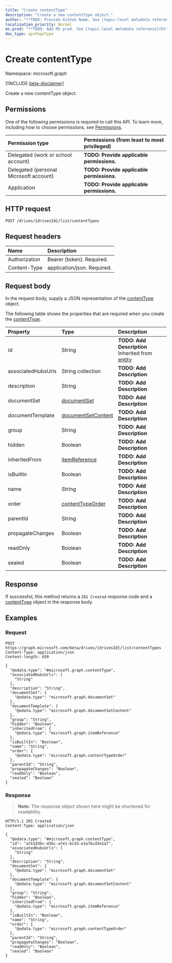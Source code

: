 ```yaml
---
title: "Create contentType"
description: "Create a new contentType object."
author: "**TODO: Provide Github Name. See [topic-level metadata reference](https://msgo.azurewebsites.net/add/document/guidelines/metadata.html#topic-level-metadata)**"
localization_priority: Normal
ms.prod: "**TODO: Add MS prod. See [topic-level metadata reference](https://msgo.azurewebsites.net/add/document/guidelines/metadata.html#topic-level-metadata)**"
doc_type: apiPageType
---
```


# Create contentType
Namespace: microsoft.graph

[!INCLUDE [beta-disclaimer](../../includes/beta-disclaimer.md)]

Create a new contentType object.

## Permissions
One of the following permissions is required to call this API. To learn more, including how to choose permissions, see [Permissions](/graph/permissions-reference).

|Permission type|Permissions (from least to most privileged)|
|:---|:---|
|Delegated (work or school account)|**TODO: Provide applicable permissions.**|
|Delegated (personal Microsoft account)|**TODO: Provide applicable permissions.**|
|Application|**TODO: Provide applicable permissions.**|

## HTTP request

<!-- {
  "blockType": "ignored"
}
-->
``` http
POST /drives/{drivesId}/list/contentTypes
```

## Request headers
|Name|Description|
|:---|:---|
|Authorization|Bearer {token}. Required.|
|Content-Type|application/json. Required.|

## Request body
In the request body, supply a JSON representation of the [contentType](../resources/contenttype.md) object.

The following table shows the properties that are required when you create the [contentType](../resources/contenttype.md).

|Property|Type|Description|
|:---|:---|:---|
|id|String|**TODO: Add Description** Inherited from [entity](../resources/entity.md)|
|associatedHubsUrls|String collection|**TODO: Add Description**|
|description|String|**TODO: Add Description**|
|documentSet|[documentSet](../resources/documentset.md)|**TODO: Add Description**|
|documentTemplate|[documentSetContent](../resources/documentsetcontent.md)|**TODO: Add Description**|
|group|String|**TODO: Add Description**|
|hidden|Boolean|**TODO: Add Description**|
|inheritedFrom|[itemReference](../resources/itemreference.md)|**TODO: Add Description**|
|isBuiltIn|Boolean|**TODO: Add Description**|
|name|String|**TODO: Add Description**|
|order|[contentTypeOrder](../resources/contenttypeorder.md)|**TODO: Add Description**|
|parentId|String|**TODO: Add Description**|
|propagateChanges|Boolean|**TODO: Add Description**|
|readOnly|Boolean|**TODO: Add Description**|
|sealed|Boolean|**TODO: Add Description**|



## Response

If successful, this method returns a `201 Created` response code and a [contentType](../resources/contenttype.md) object in the response body.

## Examples

### Request
<!-- {
  "blockType": "request",
  "name": "create_contenttype_from_"
}
-->
``` http
POST https://graph.microsoft.com/beta/drives/{drivesId}/list/contentTypes
Content-Type: application/json
Content-length: 650

{
  "@odata.type": "#microsoft.graph.contentType",
  "associatedHubsUrls": [
    "String"
  ],
  "description": "String",
  "documentSet": {
    "@odata.type": "microsoft.graph.documentSet"
  },
  "documentTemplate": {
    "@odata.type": "microsoft.graph.documentSetContent"
  },
  "group": "String",
  "hidden": "Boolean",
  "inheritedFrom": {
    "@odata.type": "microsoft.graph.itemReference"
  },
  "isBuiltIn": "Boolean",
  "name": "String",
  "order": {
    "@odata.type": "microsoft.graph.contentTypeOrder"
  },
  "parentId": "String",
  "propagateChanges": "Boolean",
  "readOnly": "Boolean",
  "sealed": "Boolean"
}
```


### Response
>**Note:** The response object shown here might be shortened for readability.
<!-- {
  "blockType": "response",
  "truncated": true,
  "@odata.type": "microsoft.graph.contentType"
}
-->
``` http
HTTP/1.1 201 Created
Content-Type: application/json

{
  "@odata.type": "#microsoft.graph.contentType",
  "id": "a7e1d3bc-d3bc-a7e1-bcd3-e1a7bcd3e1a7",
  "associatedHubsUrls": [
    "String"
  ],
  "description": "String",
  "documentSet": {
    "@odata.type": "microsoft.graph.documentSet"
  },
  "documentTemplate": {
    "@odata.type": "microsoft.graph.documentSetContent"
  },
  "group": "String",
  "hidden": "Boolean",
  "inheritedFrom": {
    "@odata.type": "microsoft.graph.itemReference"
  },
  "isBuiltIn": "Boolean",
  "name": "String",
  "order": {
    "@odata.type": "microsoft.graph.contentTypeOrder"
  },
  "parentId": "String",
  "propagateChanges": "Boolean",
  "readOnly": "Boolean",
  "sealed": "Boolean"
}
```

